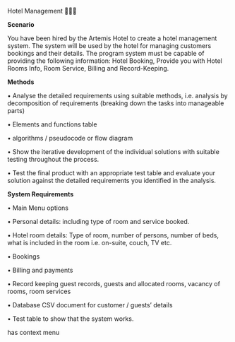 Hotel Management :shushing_face:🧏‍♂️
 
 
**Scenario**
 
You have been hired by the Artemis Hotel to create a hotel management system.  The system will be used by the hotel for managing customers bookings and their details.
The program system must be capable of providing the following information:
Hotel Booking, Provide you with Hotel Rooms Info, Room Service, Billing and Record-Keeping.
 
**Methods**
 
•	Analyse the detailed requirements using suitable methods, i.e. analysis by decomposition of requirements (breaking down the tasks into manageable parts)
 
•	Elements and functions table
 
•	algorithms / pseudocode or flow diagram
 
•	Show the iterative development of the individual solutions with suitable testing throughout the process.
 
•	Test the final product with an appropriate test table and evaluate your solution against the detailed requirements you identified in the analysis.
 
 
**System Requirements**
 
•	Main Menu options
 
•	Personal details: including type of room and service booked.
 
•	Hotel room details: Type of room, number of persons, number of beds, what is included in the room i.e. on-suite, couch, TV etc.
 
•	Bookings
 
•	Billing and payments
 
•	Record keeping guest records, guests and allocated rooms, vacancy of rooms, room services
 
•	Database CSV document for customer / guests’ details
 
•	Test table to show that the system works.

has context menu
